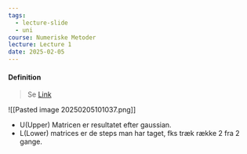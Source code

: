 ```yaml
---
tags:
  - lecture-slide
  - uni
course: Numeriske Metoder
lecture: Lecture 1
date: 2025-02-05
---
```


#### Definition
> Se [Link](https://www.geeksforgeeks.org/l-u-decomposition-system-linear-equations/?ref=gcse_outind)

![[Pasted image 20250205101037.png]]

* U(Upper) Matricen er resultatet efter gaussian.
* L(Lower) matrices er de steps man har taget, fks træk række 2 fra 2 gange.

